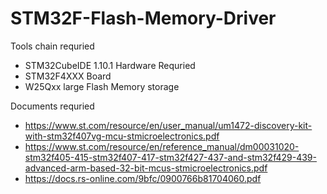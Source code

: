 # STM32F-Flash-Memory-Driver

Tools chain requried
- STM32CubeIDE 1.10.1
Hardware Requried
- STM32F4XXX Board
- W25Qxx large Flash Memory storage

Documents requried 
- https://www.st.com/resource/en/user_manual/um1472-discovery-kit-with-stm32f407vg-mcu-stmicroelectronics.pdf
- https://www.st.com/resource/en/reference_manual/dm00031020-stm32f405-415-stm32f407-417-stm32f427-437-and-stm32f429-439-advanced-arm-based-32-bit-mcus-stmicroelectronics.pdf
- https://docs.rs-online.com/9bfc/0900766b81704060.pdf
  
